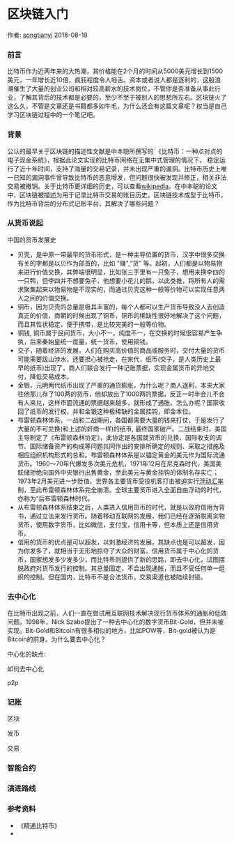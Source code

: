 #  区块链入门

作者: [songtianyi](https://github.com/songtianyi) 2018-08-19

### 前言

比特币作为近两年来的大热潮，其价格能在2个月的时间从5000美元增长到1500美元，一年增长近10倍，疯狂程度令人咂舌。资本或者说人都是逐利的，这股浪潮催生了大量的创业公司和相对较高薪水的技术岗位，不管你是否准备从事此行业，了解其背后的技术都是必要的，至少不至于被别人的思想所左右。区块链火了这么久，不管是文章还是书籍都多如牛毛，为什么还会有这篇文章呢？权当是自己学习区块链过程中的一个笔记吧。

### 背景

公认的最早关于区块链的描述性文献是中本聪所撰写的 《比特币：一种点对点的电子现金系统》，根据此论文实现的比特币网络在无集中式管理的情况下， 稳定运行了近十年时间，支持了海量的交易记录，并未出现严重的漏洞。比特币历史上唯一已知的漏洞事件曾导致比特币的恶意增发，但问题很快被发现并修正，相关非法交易被撤销。关于比特币更详细的历史，可以查看[wikipedia](https://zh.wikipedia.org/wiki/%E6%AF%94%E7%89%B9%E5%B9%A3%E6%AD%B7%E5%8F%B2)。在中本聪的论文中，区块链被描述为用于记录比特币交易的账目历史。区块链技术成型于比特币，作为比特币背后的分布式记账平台，其解决了哪些问题？

### 从货币说起

中国的货币发展史

- 贝壳，是中原一带最早的货币形式，是一种主导位置的货币，汉字中很多交换有关的字都是以贝作为部首的，比如 "赚",“货” 等。起初，人们都是以物易物来进行价值交换，其弊端很明显，比如张三手里有一只兔子，想用来换李四的一只鸭，但李四并不想要兔子，他想要小花儿的鹅，以此类推，将所有人的需求聚集起来以物易物是不现实的，而通过贝壳这种一般等价物可以实现任意两人之间的价值交换。
- 铜币，因为贝壳的总量是极其丰富的，每个人都可以生产货币导致没人去创造真正的价值，商朝的时候出现了铜币，铜币的稀缺性很好地解决了这个问题，而且其性状稳定，便于携带，是比较完美的一般等价物。
- 铜钱, 铜币属于民间货币，大小不一，纯度不一，在交换的时候很容易产生争执，后来秦始皇统一度量，统一货币，使用铜钱。
- 交子，随着经济的发展，人们在购买高价值的商品或服务时，交付大量的货币可能需要跋山涉水，还要担心被抢走，在宋代，纸币(交子，是人类历史上最早的纸币)出现了，商人们联合发行一种记账票据，实现金属货币的异地交付，降低交易成本。
- 金银，元明两代纸币出现了严重的通货膨胀，为什么呢？商人逐利，本来大家往他那儿存了100两的货币，他却放出了1000两的票据，反正一时半会儿不会有人来兑，这样市面流通的票据越来越多，就形成了通胀。怎么办呢？国家收回了纸币的发行权，并和金银这种极稀缺的金属挂钩，即金本位。
- 布雷顿森林体系，一战和二战期间，各国都需要大量的钱来打仗，于是发行了大量的不可兑换(和上述的奸商一样)的纸币, 最终国家破产。二战结束时，美国主导制定了《布雷顿森林协定》，此协定是各国就货币的兑换、国际收支的调节、国际储备资产的构成等问题共同作出的安排所确定的规则、采取之措施及相应组织机构形式的总和。布雷顿森林体系是以锚定黄金的美元作为国际流通货币。1960～70年代爆发多次美元危机，1971年12月在尼克森时代，美国美联储拒绝向国外中央银行出售黄金，至此美元与黄金挂钩的体制名存实亡；1973年2月美元进一步贬值，世界各主要货币受投机客打击被迫实行[浮动汇率](https://zh.wikipedia.org/wiki/%E6%B5%AE%E5%8B%95%E5%8C%AF%E7%8E%87)制，至此布雷顿森林体系完全崩溃。全球主要货币进入全面自由浮动的时代，亦称为“后布雷顿森林时代。
- 从布雷顿森林体系结束之后，人类进入信用货币的时代，就是以政府信用为背书，通过立法来发行货币。随着移动互联网的发展，我们已经在逐渐脱离实物货币，使用数字货币，比如微信，支付宝，信用卡等，但本质上还是信用货币。
- 信用的货币的优点是可以超发，以刺激经济的发展，其缺点也是可以超发，因为你发多了，就相当于无形地掠夺了大众的财富。信用货币属于中心化的货币，国家想发多少发多少，而比特币则提供了新的思路，即去中心化，试图摆脱政府对货币发行的控制。其总量固定，不会出现通胀，而且不受任何单一组织的控制。但在国内，比特币不是合法货币，交易渠道也被陆续封锁。

### 去中心化

在比特币出现之前，人们一直在尝试用互联网技术解决现行货币体系的通胀和低效问题。1998年，Nick Szabo提出了一种去中心化的数字货币Bit-Gold，但并未被实现。Bit-Gold和Bitcoin有很多相似的地方，比如POW等，Bit-gold被认为是Bitcoin的前身。为什么要去中心化？

中心化的缺点:

如何去中心化

p2p



### 记账

区块

发币

交易

### 智能合约

### 演进路线

### 参考资料

* 《精通比特币》
* ​



